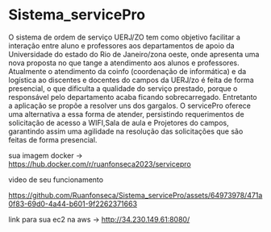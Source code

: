 # Sistema_servicePro
O sistema de ordem de serviço UERJ/ZO tem como objetivo facilitar a interação entre aluno e professores aos departamentos de apoio da Universidade do estado do Rio de Janeiro/zona oeste, 
onde apresenta uma nova proposta no que tange a atendimento aos alunos e professores. Atualmente o atendimento da coinfo (coordenação de informática) e da logística ao 
discentes e docentes do campos da UERJ/zo é feita de forma presencial, o que dificulta a qualidade do serviço prestado, porque o responsável pelo departamento 
acaba ficando sobrecarregado. Entretanto a aplicação se propõe a resolver uns dos gargalos. O servicePro oferece uma alternativa a essa forma de atender, 
persistindo requerimentos de solicitação de acesso a WIFI,Sala de aula e Projetores do campos, 
garantindo assim uma agilidade na resolução das solicitações que são feitas de forma presencial.  

sua imagem docker -> https://hub.docker.com/r/ruanfonseca2023/servicepro

video de seu funcionamento

https://github.com/Ruanfonseca/Sistema_servicePro/assets/64973978/471a0f83-69d0-4a44-b601-9f2262371663

link para sua ec2 na aws -> http://34.230.149.61:8080/


